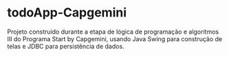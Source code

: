 # todoApp-Capgemini
Projeto construído durante a etapa de lógica de programação e algoritmos III do Programa Start by Capgemini, usando Java Swing para construção de telas e JDBC para persistência de dados.

